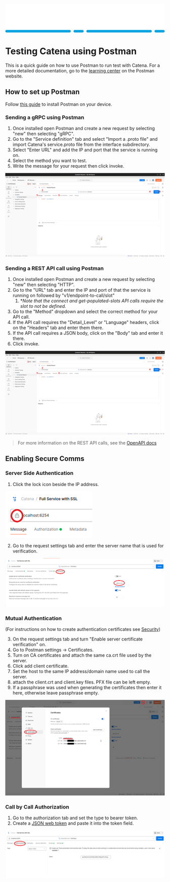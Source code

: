 ![Alt](images/Catena%20Logo_PMS2191%20&%20White.png)

# Testing Catena using Postman 
This is a quick guide on how to use Postman to run test with Catena. For a more detailed documentation, go to the [learning center](https://learning.postman.com/docs/introduction/overview/) on the Postman website.

## How to set up Postman
Follow [this guide](https://learning.postman.com/docs/getting-started/installation/installation-and-updates/) to install Postman on your device.

### Sending a gRPC using Postman
1. Once installed open Postman and create a new request by selecting "new" then selecting "gRPC". 
2. Go to the "Service definition" tab and select "Import a .proto file" and import Catena's service.proto file from the interface subdirectory. 
3. Select "Enter URL" and add the IP and port that the service is running on.
4. Select the method you want to test.
5. Write the message for your request then click invoke.

![Alt](images/Postman%20guide%20example.png) 

### Sending a REST API call using Postman
1. Once installed open Postman and create a new request by selecting "new" then selecting "HTTP". 
2. Go to the "URL" tab and enter the IP and port of that the service is running on followed by "v1/endpoint-to-call/slot"
    1. **Note that the connect and get-populated-slots API calls require the slot to not be defined.*
3. Go to the "Method" dropdown and select the correct method for your API call.
4. If the API call requires the "Detail_Level" or "Language" headers, click on the "Headers" tab and enter them there.
6. If the API call requires a JSON body, click on the "Body" tab and enter it there.
5. Click invoke.

![Alt](images/Postman%20guide%20example.png) 

> For more information on the REST API calls, see the [OpenAPI docs]()

## Enabling Secure Comms

### Server Side Authentication
1. Click the lock icon beside the IP address.

![Alt](images/Postman%20SSL%201.png)

2. Go to the request settings tab and enter the server name that is used for verification.

![Alt](images/Postman%20SSL%202.png)

### Mutual Authentication
(For instructions on how to create authentication certificates see [Security](Security.md))

3. On the request settings tab and turn "Enable server certificate verification" on.
4. Go to Postman settings -> Certificates.
5. Turn on CA certificates and attach the same ca.crt file used by the server.
6. Click add client certificate.
7. Set the host to the same IP address/domain name used  to call the server.
8. attach the client.crt and client.key files. PFX file can be left empty. 
9. If a passphrase was used when generating the certificates then enter it here, otherwise leave passphrase empty.

![Alt](images/Postman%20mTLS.png)


### Call by Call Authorization
1. Go to the authorization tab and set the type to bearer token. 
2. Create a [JSON web token](https://jwt.io/) and paste it into the token field.

![Alt](images/Postman%20Authorization.PNG)